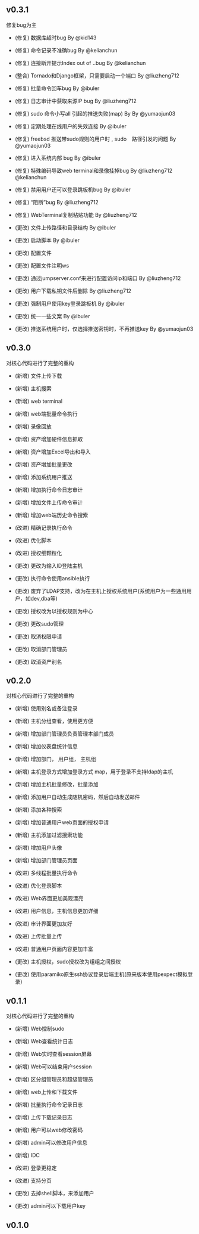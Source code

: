 ## v0.3.1
修复bug为主

* (修复) 数据库超时bug   By @kid143

* (修复) 命令记录不准确bug   By @kelianchun

* (修复) 连接断开提示Index out of ..bug   By @kelianchun

* (整合) Tornado和Django框架，只需要启动一个端口   By @liuzheng712

* (修复) 批量命令回车bug    By @ibuler

* (修复) 日志审计中获取来源IP bug    By @liuzheng712

* (修复) sudo 命令小写all 引起的推送失败(map)   By   By @yumaojun03

* (修复) 定期处理在线用户的失效连接   By @ibuler

* (修复) freebsd 推送带sudo规则的用户时 , sudo　路径引发的问题     By @yumaojun03
 
* (修复) 进入系统内部 bug   By @ibuler

* (修复) 特殊编码导致web terminal和录像挂掉bug   By @liuzheng712 @kelianchun

* (修复) 禁用用户还可以登录跳板机bug   By @ibuler

* (修复) “阻断”bug   By @liuzheng712

* (修复) WebTerminal复制粘贴功能   By @liuzheng712

* (更改) 文件上传路径和目录结构   By @ibuler

* (更改) 启动脚本   By   @ibuler

* (更改) 配置文件

* (更改) 配置文件注明ws

* (更改) 通过jumpserver.conf来进行配置访问ip和端口   By @liuzheng712

* (更改) 用户下载私钥文件后删除   By @liuzheng712

* (更改) 强制用户使用key登录跳板机   By   @ibuler

* (更改) 统一一些文案   By   @ibuler

* (更改) 推送系统用户时，仅选择推送密钥时，不再推送key    By @yumaojun03

## v0.3.0
对核心代码进行了完整的重构

* (新增) 文件上传下载

* (新增) 主机搜索

* (新增) web terminal

* (新增) web端批量命令执行

* (新增) 录像回放

* (新增)  资产增加硬件信息抓取

* (新增) 资产增加Excel导出和导入

* (新增) 资产增加批量更改

* (新增) 添加系统用户推送

* (新增) 增加执行命令日志审计

* (新增) 增加文件上传命令审计

* (新增) 增加web端历史命令搜索

* (改进) 精确记录执行命令

* (改进) 优化脚本

* (改进) 授权细颗粒化

* (更改) 更改为输入ID登陆主机

* (更改) 执行命令使用ansible执行

* (更改) 废弃了LDAP支持，改为在主机上授权系统用户(系统用户为一些通用用户，如dev,dba等)

* (更改) 授权改为以授权规则为中心

* (更改) 更改sudo管理

* (更改) 取消权限申请

* (更改) 取消部门管理员

* (更改) 取消资产别名

## v0.2.0
对核心代码进行了完整的重构

* (新增) 使用别名或备注登录 

* (新增) 主机分组查看，使用更方便 

* (新增) 增加部门管理员负责管理本部门成员

* (新增) 增加仪表盘统计信息

* (新增) 增加部门， 用户组， 主机组 

* (新增) 主机登录方式增加登录方式 map，用于登录不支持ldap的主机 

* (新增) 增加主机批量修改，批量添加 

* (新增) 添加用户自动生成随机密码，然后自动发送邮件
 
* (新增) 添加各种搜索
 
* (新增) 增加普通用户web页面的授权申请

* (新增) 主机添加过滤搜索功能

* (新增) 增加用户头像
 
* (新增) 增加部门管理员页面

* (改进) 多线程批量执行命令
 
* (改进) 优化登录脚本

* (改进) Web界面更加美观漂亮

* (改进) 用户信息，主机信息更加详细
 
* (改进) 审计界面更加友好

* (改进) 上传批量上传 

* (改进) 普通用户页面内容更加丰富

* (更改) 主机授权，sudo授权改为组组之间授权
 
* (更改) 使用paramiko原生ssh协议登录后端主机(原来版本使用pexpect模拟登录）

## v0.1.1
对核心代码进行了完整的重构

* (新增) Web控制sudo

* (新增) Web查看统计日志

* (新增) Web实时查看session屏幕

* (新增) Web可以结束用户session

* (新增) 区分组管理员和超级管理员

* (新增) web上传和下载文件

* (新增) 批量执行命令记录日志

* (新增) 上传下载记录日志

* (新增) 用户可以web修改密码

* (新增) admin可以修改用户信息

* (新增) IDC

* (改进) 登录更稳定

* (改进) 支持分页

* (更改) 去掉shell脚本，来添加用户

* (更改) admin可以下载用户key


## v0.1.0
